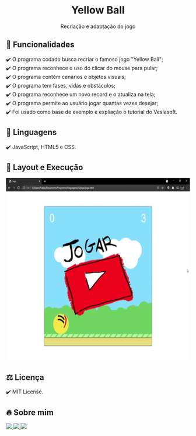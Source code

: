<h1 align="center"> Yellow Ball </h1>
<p align="center">Recriação e adaptação do jogo
  
## 🎯 Funcionalidades
✔️ O programa codado busca recriar o famoso jogo "Yellow Ball"; <br>
✔️ O programa reconhece o uso do clicar do mouse para pular; <br>
✔️ O programa contém cenários e objetos visuais; <br>
✔️ O programa tem fases, vidas e obstáculos; <br>
✔️ O programa reconhece um novo record e o atualiza na tela; <br>
✔️ O programa permite ao usuário jogar quantas vezes desejar; <br>
✔️ Foi usado como base de exemplo e expliação o tutorial do Veslasoft.

## 🚀 Linguagens
✔️ JavaScript, HTML5 e CSS.

## 🎨 Layout e Execução
<p align="left">
      <img src="Jogo.gif" width="660" height="500"> 
      
## ⚖️ Licença
✔️ MIT License.

## 🔥 Sobre mim 
  <div>
  <p align="leftr">
  <a href = "https://mail.google.com/mail/u/1/#inbox"><img src="https://img.shields.io/badge/-Gmail-%23EA4335?style=for-the-badge&logo=gmail&logoColor=white" target="_blank">
  </a>
  <a href="https://www.linkedin.com/in/maria-eduarda-macedo-braga-4663bb208/e" target="_blank"><img src="https://img.shields.io/badge/-LinkedIn-%230077B5?style=for-the-badge&logo=linkedin&logoColor=white" target="_blank">
  </a> 
  <a href="https://www.instagram.com/_maria_2k03/?hl=pt-br" target="_blank"><img src="https://img.shields.io/badge/-Instagram-%23E4405F?style=for-the-badge&logo=instagram&logoColor=white" target="_blank">
  </a>
</div></p>
